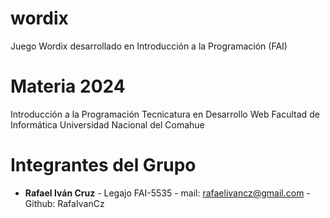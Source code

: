 # wordix
Juego Wordix desarrollado en Introducción a la Programación (FAI)

# Materia 2024

Introducción a la Programación
Tecnicatura en Desarrollo Web
Facultad de Informática
Universidad Nacional del Comahue

# Integrantes del Grupo

- **Rafael Iván Cruz** - Legajo FAI-5535 - mail: rafaelivancz@gmail.com - Github: RafaIvanCz
